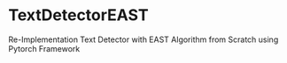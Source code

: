 # TextDetectorEAST
Re-Implementation Text Detector with EAST Algorithm from Scratch using Pytorch Framework
